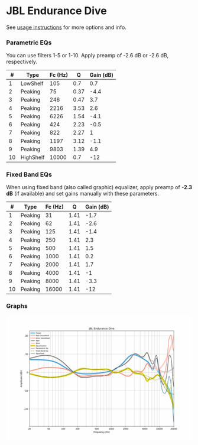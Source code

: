 # JBL Endurance Dive
See [usage instructions](https://github.com/jaakkopasanen/AutoEq#usage) for more options and info.

### Parametric EQs
You can use filters 1-5 or 1-10. Apply preamp of -2.6 dB or -2.6 dB, respectively.

|   # | Type      |   Fc (Hz) |    Q |   Gain (dB) |
|-----|-----------|-----------|------|-------------|
|   1 | LowShelf  |       105 | 0.7  |         0.7 |
|   2 | Peaking   |        75 | 0.37 |        -4.4 |
|   3 | Peaking   |       246 | 0.47 |         3.7 |
|   4 | Peaking   |      2216 | 3.53 |         2.6 |
|   5 | Peaking   |      6226 | 1.54 |        -4.1 |
|   6 | Peaking   |       424 | 2.23 |        -0.5 |
|   7 | Peaking   |       822 | 2.27 |         1   |
|   8 | Peaking   |      1197 | 3.12 |        -1.1 |
|   9 | Peaking   |      9803 | 1.39 |         4.9 |
|  10 | HighShelf |     10000 | 0.7  |       -12   |

### Fixed Band EQs
When using fixed band (also called graphic) equalizer, apply preamp of **-2.3 dB** (if available) and set gains manually with these parameters.

|   # | Type    |   Fc (Hz) |    Q |   Gain (dB) |
|-----|---------|-----------|------|-------------|
|   1 | Peaking |        31 | 1.41 |        -1.7 |
|   2 | Peaking |        62 | 1.41 |        -2.6 |
|   3 | Peaking |       125 | 1.41 |        -1.4 |
|   4 | Peaking |       250 | 1.41 |         2.3 |
|   5 | Peaking |       500 | 1.41 |         1.5 |
|   6 | Peaking |      1000 | 1.41 |         0.2 |
|   7 | Peaking |      2000 | 1.41 |         1.7 |
|   8 | Peaking |      4000 | 1.41 |        -1   |
|   9 | Peaking |      8000 | 1.41 |        -3.3 |
|  10 | Peaking |     16000 | 1.41 |       -12   |

### Graphs
![](./JBL%20Endurance%20Dive.png)

